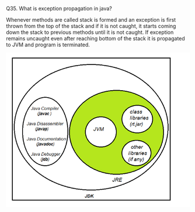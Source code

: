 Q35. What is exception propagation in java?

Whenever methods are called stack is formed and an exception is first thrown from the top of the stack and if it is not caught, it starts coming down the stack to previous methods until it is not caught. 
If exception remains uncaught even after reaching bottom of the stack it is propagated to JVM and program is terminated. 

![DFS](./images/JDK.PNG)
